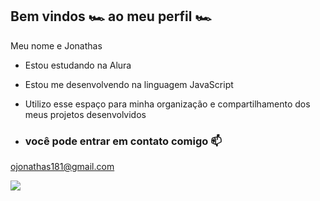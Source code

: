 ## Bem vindos 🏎 ao meu perfil 🏎 

Meu nome e Jonathas 

- Estou estudando na Alura
- Estou me desenvolvendo na linguagem JavaScript
- Utilizo esse espaço para minha organização e compartilhamento dos meus projetos desenvolvidos

- ### você pode entrar em contato comigo 📫
 ojonathas181@gmail.com

![]( https://media1.tenor.com/m/td-AMMdT05AAAAAd/carlos-sainz-jr-carlos-sainz.gif)
